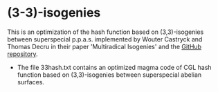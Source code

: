 # (3-3)-isogenies
This is an optimization of the hash function based on (3,3)-isogenies between superspecial p.p.a.s. implemented by Wouter Castryck and Thomas Decru in their paper 'Multiradical Isogenies' and the [GitHub repository](https://github.com/KULeuven-COSIC/Multiradical-Isogenies).

- The file 33hash.txt contains an optimized magma code of CGL hash function based on (3,3)-isogenies between superspecial abelian surfaces.

